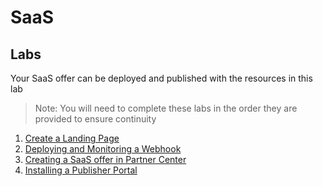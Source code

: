 # SaaS 
## Labs
Your SaaS offer can be deployed and published with the resources in this lab

>Note: You will need to complete these labs in the order they are provided to ensure continuity

1. [Create a Landing Page](./lab1-create-landing-page/README.md)
1. [Deploying and Monitoring a Webhook](./lab2-create-webhook/README.md)
1.  [Creating a SaaS offer in Partner Center](./lab3-create-pc-offer/README.md) 
1. [Installing a Publisher Portal](./lab4-install-pub-portal/README.md)
